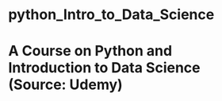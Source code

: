 # python_Intro_to_Data_Science
# A Course on Python and Introduction to Data Science (Source: Udemy)
